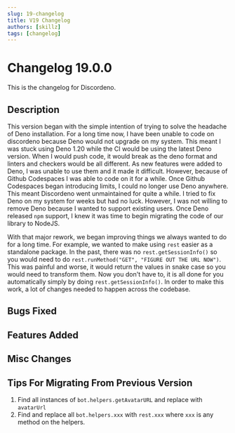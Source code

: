 ```yaml
---
slug: 19-changelog
title: V19 Changelog
authors: [skillz]
tags: [changelog]
---
```


# Changelog 19.0.0

This is the changelog for Discordeno.

## Description

This version began with the simple intention of trying to solve the headache of Deno installation. For a long time now, I have been unable to code on discordeno because Deno would not upgrade on my system. This meant I was stuck using Deno 1.20 while the CI would be using the latest Deno version. When I would push code, it would break as the deno format and linters and checkers would be all different. As new features were added to Deno, I was unable to use them and it made it difficult. However, because of Github Codespaces I was able to code on it for a while. Once Github Codespaces began introducing limits, I could no longer use Deno anywhere. This meant Discordeno went unmaintained for quite a while. I tried to fix Deno on my system for weeks but had no luck. However, I was not willing to remove Deno because I wanted to support existing users. Once Deno released `npm` support, I knew it was time to begin migrating the code of our library to NodeJS.

With that major rework, we began improving things we always wanted to do for a long time. For example, we wanted to make using `rest` easier as a standalone package. In the past, there was no `rest.getSessionInfo()` so you would need to do `rest.runMethod("GET", "FIGURE OUT THE URL NOW")`. This was painful and worse, it would return the values in snake case so you would need to transform them. Now you don't have to, it is all done for you automatically simply by doing `rest.getSessionInfo()`. In order to make this work, a lot of changes needed to happen across the codebase.

## Bugs Fixed

## Features Added

## Misc Changes

## Tips For Migrating From Previous Version

1. Find all instances of `bot.helpers.getAvatarURL` and replace with `avatarUrl`
2. Find and replace all `bot.helpers.xxx` with `rest.xxx` where `xxx` is any method on the helpers. 
